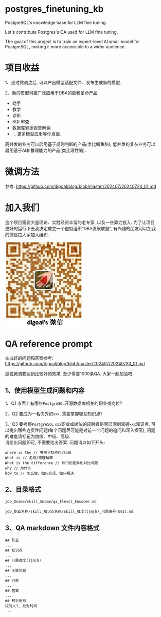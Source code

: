 # postgres_finetuning_kb
PostgreSQL's knowledge base for LLM fine tuning.  
   
Let's contribute Postgres's QA used for LLM fine tuning.  
  
The goal of this project is to train an expert-level AI small model for PostgreSQL, making it more accessible to a wider audience.  

# 项目收益
1、通过微调之后, 可以产出模型适配文件、发布生成新的模型.  
  
2、新的模型可被广泛应用于DBA的自我革命产品:  
- 助手
- 教学
- 诊断
- SQL审查
- 数据库健康报告解读
- ... 更多模型应用等你发掘.
   
高并发的业务可以启用基于规则判断的产品(类比鳄鱼脑), 低并发的复杂业务可以启用基于AI和推理能力的产品(类比理性脑).
    
# 微调方法
参考: https://github.com/digoal/blog/blob/master/202407/20240724_01.md
   
# 加入我们
这个项目需要大量理论、实践经验丰富的老专家, 以及一些算力投入. 为了让项目更好的运行下去我决定成立一个虚拟组织“DBA发展联盟”, 有兴趣的朋友可以加我的微信拉大家加入组织.  
  
![pic](https://github.com/digoal/blog/raw/master/pic/digoal_weixin.jpg)   
   
# QA reference prompt
生成好的问题和答案参考: https://github.com/digoal/blog/blob/master/202407/20240730_01.md  

据说微调要达到比较好的效果, 至少需要1000条QA. 大家一起加油吧.  
  
## 1、使用模型生成问题和内容  
  
1、Q1 市面上有哪些`PostgreSQL`开源数据库相关的职业或岗位?  
  
2、Q2 要成为一名优秀的`xxx`, 需要掌握哪些知识点?   
  
3、Q3 要考察`PostgreSQL` `xxx`职业或岗位的应聘者是否已深刻掌握`xxx`知识点, 可以提出哪些连贯性问题(每个问题尽可能是对前一个问题的追问和深入探究), 问题的难度请标记为初级、中级、高级.   
请给出问题即可, 不需要给出答案. 问题请以如下开头:   
```  
where is the // 去哪里找资料/代码  
What is // 名词/原理解释  
What is the difference // 热门的差异化对比问题  
why // 为什么  
how to // 怎么做、如何实现、如何解决  
```  
  
## 2、目录格式  
  
```  
job_$name/skill_$name/qa_$level_$number.md    
    
job_职业名称/skill_知识点名称/skill_难度(l|m|h)_问题编号(001).md    
```  
  
  
## 3、QA markdown 文件内容格式  
  
```  
## 职业    
...    
## 知识点    
...    
## 问题难度(l|m|h)    
...
## 关联问题
...  
## 问题    
...    
## 答案    
...    
## 校对信息    
校对人1, 校对时间    
...    
```  
  

